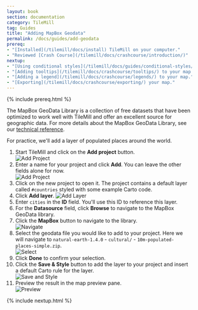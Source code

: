 ```yaml
---
layout: book
section: documentation
category: TileMill
tag: Guides
title: "Adding MapBox Geodata"
permalink: /docs/guides/add-geodata
prereq:
- "[Installed](/tilemill/docs/install) TileMill on your computer."
- "Reviewed [Crash Course](/tilemill/docs/crashcourse/introduction/)"
nextup:
- "[Using conditional styles](/tilemill/docs/guides/conditional-styles/) to control the appearance of points based on data."
- "[Adding tooltips](/tilemill/docs/crashcourse/tooltips/) to your map."
- "[Adding a legend](/tilemill/docs/crashcourse/legends/) to your map."
- "[Exporting](/tilemill/docs/crashcourse/exporting/) your map."
---
```


{% include prereq.html %}

The MapBox GeoData Library is a collection of free datasets that have been optimized to work well with TileMill and offer an excellent source for geographic data. For more details about the MapBox GeoData Library, see our [technical reference](/tilemill/docs/manual/mapbox-geodata). 

For practice, we'll add a layer of populated places around the world.

1. Start TileMill and click on the **Add project** button.  
![Add Project](/tilemill/assets/pages/shapefile-1.png)
2. Enter a name for your project and click **Add**. You can leave the other fields alone for now.  
![Add Project](/tilemill/assets/pages/shapefile-2.png)
3. Click on the new project to open it. The project contains a default layer called `#countries` styled with some example Carto code.
4. Click **Add layer**.
![Add Layer](/tilemill/assets/pages/geodata-1.png)
5. Enter `cities` in the **ID** field. You'll use this ID to reference this layer.  
6. For the **Datasource** field, click **Browse** to navigate to the MapBox GeoData library.  
7. Click the **MapBox** button to navigate to the library.  
![Navigate](/tilemill/assets/pages/geodata-4.png)
8. Select the geodata file you would like to add to your project. Here we will navigate to `natural-earth-1.4.0` - `cultural/` - `10m-populated-places-simple.zip`.  
![Select](/tilemill/assets/pages/geodata-5.png)
9. Click **Done** to confirm your selection.  
10. Click the **Save & Style** button to add the layer to your project and insert a default Carto rule for the layer.  
![Save and Style](/tilemill/assets/pages/geodata-7.png)
11. Preview the result in the map preview pane.  
![Preview](/tilemill/assets/pages/geodata-8.png)  

{% include nextup.html %}